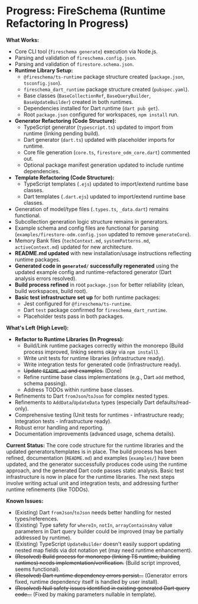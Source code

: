 # Progress: FireSchema (Runtime Refactoring In Progress)

**What Works:**

- Core CLI tool (`fireschema generate`) execution via Node.js.
- Parsing and validation of `fireschema.config.json`.
- Parsing and validation of `firestore.schema.json`.
- **Runtime Library Setup:**
  - `@fireschema/ts-runtime` package structure created (`package.json`,
    `tsconfig.json`).
  - `fireschema_dart_runtime` package structure created (`pubspec.yaml`).
  - Base classes (`BaseCollectionRef`, `BaseQueryBuilder`, `BaseUpdateBuilder`)
    created in both runtimes.
  - Dependencies installed for Dart runtime (`dart pub get`).
  - Root `package.json` configured for workspaces, `npm install` run.
- **Generator Refactoring (Code Structure):**
  - TypeScript generator (`typescript.ts`) updated to import from runtime
    (linking pending build).
  - Dart generator (`dart.ts`) updated with placeholder imports for runtime.
  - Core file generation (`core.ts`, `firestore_odm_core.dart`) commented out.
  - Optional package manifest generation updated to include runtime
    dependencies.
- **Template Refactoring (Code Structure):**
  - TypeScript templates (`.ejs`) updated to import/extend runtime base classes.
  - Dart templates (`.dart.ejs`) updated to import/extend runtime base classes.
- Generation of model/type files (`.types.ts`, `_data.dart`) remains functional.
- Subcollection generation logic structure remains in generators.
- Example schema and config files are functional for parsing
  (`examples/firestore-odm.config.json` updated to remove `generateCore`).
- Memory Bank files (`techContext.md`, `systemPatterns.md`, `activeContext.md`)
  updated for new architecture.
- **README.md updated** with new installation/usage instructions reflecting
  runtime packages.
- **Generated code in `generated/` successfully regenerated** using the updated
  example config and runtime-refactored generator (Dart analysis errors
  resolved).
- **Build process refined** in root `package.json` for better reliability
  (clean, build workspaces, build root).
- **Basic test infrastructure set up** for both runtime packages:
  - Jest configured for `@fireschema/ts-runtime`.
  - Dart `test` package confirmed for `fireschema_dart_runtime`.
  - Placeholder tests pass in both packages.

**What's Left (High Level):**

- **Refactor to Runtime Libraries (In Progress):**
  - Build/Link runtime packages correctly within the monorepo (Build process
    improved, linking seems okay via `npm install`).
  - Write unit tests for runtime libraries (infrastructure ready).
  - Write integration tests for generated code (infrastructure ready).
  - ~~Update `README.md` and examples.~~ (Done)
  - Refine runtime base class implementations (e.g., Dart `add` method, schema
    passing).
  - Address TODOs within runtime base classes.
- Refinements to Dart `fromJson`/`toJson` for complex nested types.
- Refinements to `AddData`/`UpdateData` types (especially Dart
  defaults/read-only).
- Comprehensive testing (Unit tests for runtimes - infrastructure ready;
  Integration tests - infrastructure ready).
- Robust error handling and reporting.
- Documentation improvements (advanced usage, schema details).

**Current Status:** The core code structure for the runtime libraries and the
updated generators/templates is in place. The build process has been refined,
documentation (`README.md`) and examples (`examples/`) have been updated, and
the generator successfully produces code using the runtime approach, and the
generated Dart code passes static analysis. Basic test infrastructure is now in
place for the runtime libraries. The next steps involve writing actual unit and
integration tests, and addressing further runtime refinements (like TODOs).

**Known Issues:**

- (Existing) Dart `fromJson`/`toJson` needs better handling for nested
  types/references.
- (Existing) Type safety for `whereIn`, `notIn`, `arrayContainsAny` value
  parameters in Dart query builder could be improved (may be partially addressed
  by runtime).
- (Existing) TypeScript `UpdateBuilder` doesn't easily support updating nested
  map fields via dot notation yet (may need runtime enhancement).
- ~~(Resolved) Build process for monorepo (linking TS runtime, building
  runtimes) needs implementation/verification.~~ (Build script improved, seems
  functional).
- ~~(Resolved) Dart runtime dependency errors persist...~~ (Generator errors
  fixed, runtime dependency itself is handled by user install).
- ~~(Resolved) Null safety issues identified in existing generated Dart query
  code...~~ (Fixed by making parameters nullable in template).
